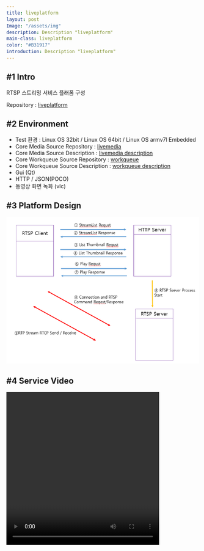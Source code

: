 ```yaml
---
title: liveplatform
layout: post
Image: "/assets/img"
description: Description "liveplatform"
main-class: liveplatform
color: "#B31917"
introduction: Description "liveplatform"
---
```


## #1 Intro
RTSP 스트리밍 서비스 플래폼 구성


Repository : [liveplatform](https://github.com/whois-hm/live_platform)
## #2 Environment
* Test 환경         :  Linux OS 32bit / Linux OS 64bit / Linux OS armv7l Embedded
* Core Media Source Repository : [livemedia](https://github.com/whois-hm/livemedia)
* Core Media Source  Description :  [livemedia description](http://whois-hm.github.io/aboute-livemedia/) 
* Core Workqueue Source Repository :  [workqueue](https://github.com/whois-hm/workqueue)
* Core Workqueue Source Description : [workqueue description](http://whois-hm.github.io/about-workqueue/) 
* Gui (Qt)
* HTTP / JSON(POCO)
* 동영상 화면 녹화 (vlc)
                            
## #3 Platform Design
![netgroup](../images/liveplatform.png)

## #4 Service Video

<html>
	<head>
		</head>
	<body>
<video src="../images/liveplatform_sample.mp4"   type="video/mp4"  type="video/ogg" width="400" height="400"   controls></video>
		</body>
	</html>
